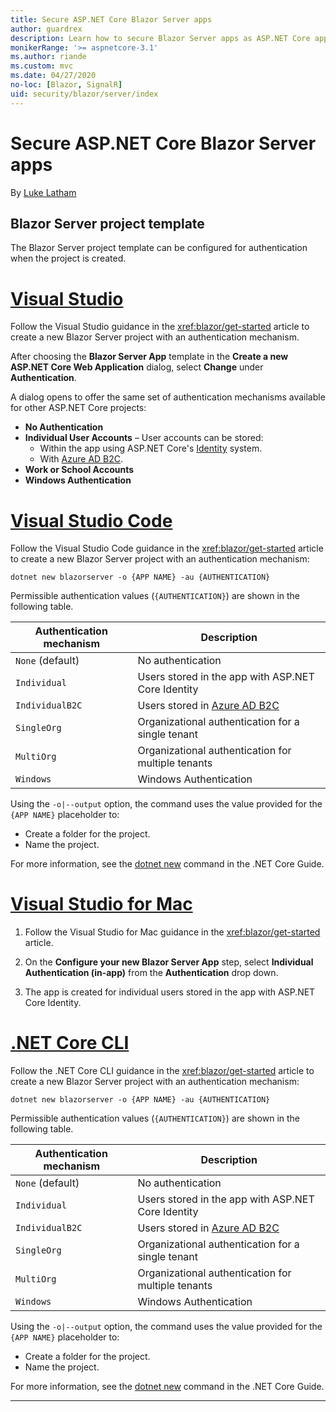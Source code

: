 ```yaml
---
title: Secure ASP.NET Core Blazor Server apps
author: guardrex
description: Learn how to secure Blazor Server apps as ASP.NET Core applications.
monikerRange: '>= aspnetcore-3.1'
ms.author: riande
ms.custom: mvc
ms.date: 04/27/2020
no-loc: [Blazor, SignalR]
uid: security/blazor/server/index
---
```

# Secure ASP.NET Core Blazor Server apps

By [Luke Latham](https://github.com/guardrex)

## Blazor Server project template

The Blazor Server project template can be configured for authentication when the project is created.

# [Visual Studio](#tab/visual-studio)

Follow the Visual Studio guidance in the <xref:blazor/get-started> article to create a new Blazor Server project with an authentication mechanism.

After choosing the **Blazor Server App** template in the **Create a new ASP.NET Core Web Application** dialog, select **Change** under **Authentication**.

A dialog opens to offer the same set of authentication mechanisms available for other ASP.NET Core projects:

* **No Authentication**
* **Individual User Accounts** &ndash; User accounts can be stored:
  * Within the app using ASP.NET Core's [Identity](xref:security/authentication/identity) system.
  * With [Azure AD B2C](xref:security/authentication/azure-ad-b2c).
* **Work or School Accounts**
* **Windows Authentication**

# [Visual Studio Code](#tab/visual-studio-code)

Follow the Visual Studio Code guidance in the <xref:blazor/get-started> article to create a new Blazor Server project with an authentication mechanism:

```dotnetcli
dotnet new blazorserver -o {APP NAME} -au {AUTHENTICATION}
```

Permissible authentication values (`{AUTHENTICATION}`) are shown in the following table.

| Authentication mechanism | Description |
| ------------------------ | ----------- |
| `None` (default)         | No authentication |
| `Individual`             | Users stored in the app with ASP.NET Core Identity |
| `IndividualB2C`          | Users stored in [Azure AD B2C](xref:security/authentication/azure-ad-b2c) |
| `SingleOrg`              | Organizational authentication for a single tenant |
| `MultiOrg`               | Organizational authentication for multiple tenants |
| `Windows`                | Windows Authentication |

Using the `-o|--output` option, the command uses the value provided for the `{APP NAME}` placeholder to:

* Create a folder for the project.
* Name the project.

For more information, see the [dotnet new](/dotnet/core/tools/dotnet-new) command in the .NET Core Guide.

# [Visual Studio for Mac](#tab/visual-studio-mac)

1. Follow the Visual Studio for Mac guidance in the <xref:blazor/get-started> article.

1. On the **Configure your new Blazor Server App** step, select **Individual Authentication (in-app)** from the **Authentication** drop down.

1. The app is created for individual users stored in the app with ASP.NET Core Identity.

# [.NET Core CLI](#tab/netcore-cli/)

Follow the .NET Core CLI guidance in the <xref:blazor/get-started> article to create a new Blazor Server project with an authentication mechanism:

```dotnetcli
dotnet new blazorserver -o {APP NAME} -au {AUTHENTICATION}
```

Permissible authentication values (`{AUTHENTICATION}`) are shown in the following table.

| Authentication mechanism | Description |
| ------------------------ | ----------- |
| `None` (default)         | No authentication |
| `Individual`             | Users stored in the app with ASP.NET Core Identity |
| `IndividualB2C`          | Users stored in [Azure AD B2C](xref:security/authentication/azure-ad-b2c) |
| `SingleOrg`              | Organizational authentication for a single tenant |
| `MultiOrg`               | Organizational authentication for multiple tenants |
| `Windows`                | Windows Authentication |

Using the `-o|--output` option, the command uses the value provided for the `{APP NAME}` placeholder to:

* Create a folder for the project.
* Name the project.

For more information, see the [dotnet new](/dotnet/core/tools/dotnet-new) command in the .NET Core Guide.

---
